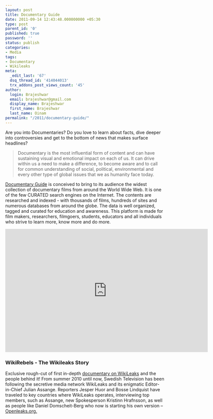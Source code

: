 ```yaml
---
layout: post
title: Documentary Guide
date: 2011-09-14 12:43:48.000000000 +05:30
type: post
parent_id: '0'
published: true
password: ''
status: publish
categories:
- Media
tags:
- Documentary
- Wikileaks
meta:
  _edit_last: '67'
  dsq_thread_id: '414044013'
  trx_addons_post_views_count: '45'
author:
  login: Brajeshwar
  email: brajeshwar@gmail.com
  display_name: Brajeshwar
  first_name: Brajeshwar
  last_name: Oinam
permalink: "/2011/documentary-guide/"
---
```

<p>Are you into Documentaries? Do you love to learn about facts, dive deeper into controversies and get to the bottom of news that makes surface headlines?</p>
<blockquote><p>Documentary is the most influential form of content and can have sustaining visual and emotional impact on each of us. It can drive within us a need to make a difference, to become aware and to call for common understanding of social, political, environmental and every other type of global issues that we as humanity face today.</p></blockquote>
<p><a href="http://documentaryguide.com/">Documentary Guide</a> is conceived to bring to its audience the widest collection of documentary films from around the World Wide Web. It is one of the few CURATED search engines on the Internet. The contents are researched and indexed - with thousands of films, hundreds of sites and numerous databases from around the globe. The data is well organized, tagged and curated for education and awareness. This platform is made for film makers, researchers, filmgoers, students, educators and all individuals who strive to learn more, know more and do more.</p>
<p><!--more--></p>
<p><iframe width="640" height="390" src="http://www.youtube.com/embed/z9xrO2Ch4Co" frameborder="0" allowfullscreen></iframe></p>
<h3>WikiRebels - The Wikileaks Story</h3>
<p>Exclusive rough-cut of first in-depth <a href="http://documentary.net/wikirebels-the-wikileaks-story/">documentary on WikiLeaks</a> and the people behind it! From summer 2010 until now, Swedish Television has been following the secretive media network WikiLeaks and its enigmatic Editor-in-Chief Julian Assange. Reporters Jesper Huor and Bosse Lindquist have traveled to key countries where WikiLeaks operates, interviewing top members, such as Assange, new Spokesperson Kristinn Hrafnsson, as well as people like Daniel Domscheit-Berg who now is starting his own version &#8211; <a href="http://openleaks.org/">Openleaks.org.</a></p>
